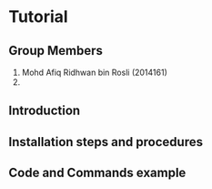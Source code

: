 # Tutorial

## Group Members

1. Mohd Afiq Ridhwan bin Rosli (2014161)
2. 

## Introduction


##  Installation steps and procedures



## Code and Commands example



